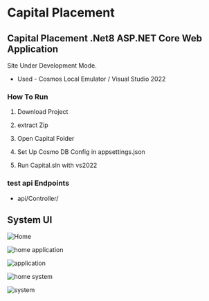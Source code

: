 # Capital Placement
## Capital Placement .Net8 ASP.NET Core Web Application

Site Under Development Mode.

* Used - Cosmos Local Emulator / Visual Studio 2022

### How To Run
1. Download Project

2. extract Zip

3. Open Capital Folder

4. Set Up Cosmo DB Config in appsettings.json

5. Run Capital.sln with vs2022

### test api Endpoints

* api/Controller/

## System UI
![Home](https://github.com/LasaKaru/Capital-Placement/assets/90686718/7168bc37-48a3-43bc-8fe7-fc5fa0874384)

![home application](https://github.com/LasaKaru/Capital-Placement/assets/90686718/ed166229-eb68-424b-a9af-b408b6555102)

![application](https://github.com/LasaKaru/Capital-Placement/assets/90686718/7bd50376-47ad-4fd0-ae84-8f9a656f24c0)

![home system](https://github.com/LasaKaru/Capital-Placement/assets/90686718/bfa9e11d-8379-4d8d-a074-573bd5392a28)

![system](https://github.com/LasaKaru/Capital-Placement/assets/90686718/a15e1ba7-81f0-4291-9af5-0b644d565b0a)





